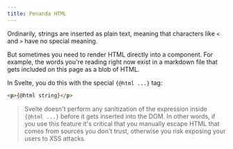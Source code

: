```yaml
---
title: Penanda HTML
---
```


Ordinarily, strings are inserted as plain text, meaning that characters like `<` and `>` have no special meaning.

But sometimes you need to render HTML directly into a component. For example, the words you're reading right now exist in a markdown file that gets included on this page as a blob of HTML.

In Svelte, you do this with the special `{@html ...}` tag:

```html
<p>{@html string}</p>
```

> Svelte doesn't perform any sanitization of the expression inside `{@html ...}` before it gets inserted into the DOM. In other words, if you use this feature it's critical that you manually escape HTML that comes from sources you don't trust, otherwise you risk exposing your users to XSS attacks.
